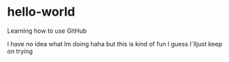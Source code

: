 # hello-world
Learning how to use GitHub

I have no idea what Im doing haha but this is kind of fun
I guess I´lljust keep on trying
